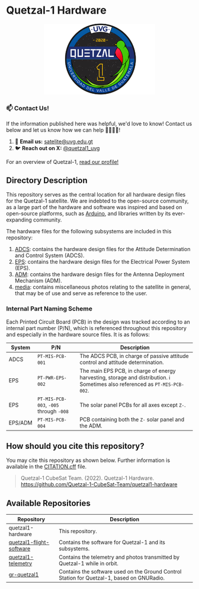 # Quetzal-1 Hardware

<p align="center">
<img width="300" src="./media/quetzal_1_badge.png">
</p>

### 📫 Contact Us!

If the information published here was helpful, we'd love to know! Contact us below and let us know how we can help 🙋‍♀️🙋‍♂️!

1. 💌 **Email us:** [satelite@uvg.edu.gt](mailto:satelite@uvg.edu.gt)
2. 🐦 **Reach out on X:** [@quetzal1_uvg](https://x.com/quetzal1_uvg)

For an overview of Quetzal-1, [read our profile!](https://github.com/Quetzal-1-CubeSat-Team)

## Directory Description

This repository serves as the central location for all hardware design files for the Quetzal-1 satellite. We are indebted to the open-source community, as a large part of the hardware and software was inspired and based on open-source platforms, such as [Arduino](https://www.arduino.cc/), and libraries written by its ever-expanding community.

The hardware files for the following subsystems are included in this repository:

1. [ADCS](./ADCS/): contains the hardware design files for the Attitude Determination and Control System (ADCS).
2. [EPS](./EPS/): contains the hardware design files for the Electrical Power System (EPS).
3. [ADM](./ADM/): contains the hardware design files for the Antenna Deployment Mechanism (ADM).
4. [media](./media/): contains miscellaneous photos relating to the satellite in general, that may be of use and serve as reference to the user.

### Internal Part Naming Scheme

Each Printed Circuit Board (PCB) in the design was tracked according to an internal part number (P/N), which is referenced throughout this repository and especially in the hardware source files. It is as follows:

| System  | P/N                                     | Description                                                                     |
|---------|-----------------------------------------|---------------------------------------------------------------------------------|
| ADCS    | `PT-MIS-PCB-001`                        | The ADCS PCB, in charge of passive attitude control and attitude determination. |
| EPS     | `PT-PWR-EPS-002`                        | The main EPS PCB, in charge of energy harvesting, storage and distribution. :information_source: Sometimes also referenced as `PT-MIS-PCB-002`.     |
| EPS     | `PT-MIS-PCB-003`, `-005` through `-008` | The solar panel PCBs for all axes except `Z-`.                                  |
| EPS/ADM | `PT-MIS-PCB-004`                        | PCB containing both the `Z-` solar panel and the ADM.                           |

## How should you cite this repository?

You may cite this repository as shown below. Further information is available in the [CITATION.cff](./CITATION.cff) file.

> Quetzal-1 CubeSat Team. (2022). Quetzal-1 Hardware. https://github.com/Quetzal-1-CubeSat-Team/quetzal1-hardware

## Available Repositories

| Repository               | Description                                                                                                             |
|--------------------------|-------------------------------------------------------------------------------------------------------------------------|
| quetzal1-hardware        | This repository.                                                    |
| [quetzal1-flight-software](https://github.com/Quetzal-1-CubeSat-Team/quetzal1-flight-software) | Contains the software for Quetzal-1 and its subsystems.                                                                 |
| [quetzal1-telemetry](https://github.com/Quetzal-1-CubeSat-Team/quetzal1-telemetry)              | Contains the telemetry and photos transmitted by Quetzal-1 while in orbit. |
| [gr-quetzal1](https://github.com/danalvarez/gr-quetzal1)              | Contains the software used on the Ground Control Station for Quetzal-1, based on GNURadio. |
